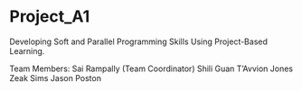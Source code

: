 # Project_A1
 
 Developing Soft and Parallel Programming Skills Using Project-Based Learning.

Team Members: Sai Rampally (Team Coordinator)
              Shili Guan
              T’Avvion Jones
              Zeak Sims
              Jason Poston
